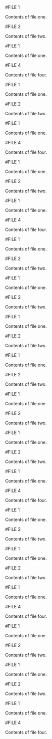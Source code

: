 #FILE 1

Contents of file one.

#FILE 2

Contents of file two.

#FILE 1

Contents of file one.

#FILE 4

Contents of file four.

#FILE 1

Contents of file one.

#FILE 2

Contents of file two.

#FILE 1

Contents of file one.

#FILE 4

Contents of file four.

#FILE 1

Contents of file one.

#FILE 2

Contents of file two.

#FILE 1

Contents of file one.

#FILE 4

Contents of file four.

#FILE 1

Contents of file one.

#FILE 2

Contents of file two.

#FILE 1

Contents of file one.

#FILE 2

Contents of file two.

#FILE 1

Contents of file one.

#FILE 2

Contents of file two.

#FILE 1

Contents of file one.

#FILE 2

Contents of file two.

#FILE 1

Contents of file one.

#FILE 2

Contents of file two.

#FILE 1

Contents of file one.

#FILE 2

Contents of file two.

#FILE 1

Contents of file one.

#FILE 4

Contents of file four.

#FILE 1

Contents of file one.

#FILE 2

Contents of file two.

#FILE 1

Contents of file one.

#FILE 2

Contents of file two.

#FILE 1

Contents of file one.

#FILE 4

Contents of file four.

#FILE 1

Contents of file one.

#FILE 2

Contents of file two.

#FILE 1

Contents of file one.

#FILE 2

Contents of file two.

#FILE 1

Contents of file one.

#FILE 4

Contents of file four.

